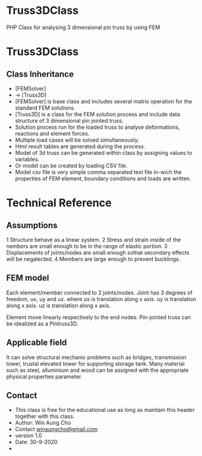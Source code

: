 # Truss3DClass
PHP Class for analysing 3 dimensional pin truss by using FEM


 # Truss3DClass
 
 ## Class Inheritance
 * [FEMSolver]
 *  -> [Truss3D]
 * [FEMSolver] is base class and includes several matrix operation for the standard FEM solutions.
 * [Truss3D] is a class for the FEM solution process and include data structure of 3 dimensional pin jointed truss.
 * Solution process run for the loaded truss to analyse deformations, reactions and element forces.
 * Multiple load cases will be solved simultaneously.
 * Html result tables are generated during the process.
 * Model of 3d truss can be generated within class by assigning values to variables.
 * Or model can be created by loading CSV file.
 * Model csv file is very simple comma separated text file in-wich the properties of FEM element, boundary conditions and loads are written.

# Technical Reference

## Assumptions

1 Structure behave as a linear system.
2 Stress and strain inside of the nembers are small enough to be in the range of elastic portion.
3 Displacements of joints/nodes are small enough sothat secondary effects will be negalected.
4 Members are large enough to prevent bucklings.

## FEM model

Each element/member connected to 2 joints/nodes.
Joint has 3 degrees of freedom, ux, uy and uz.
where
ux is translation along x axis.
uy is translation along x axis.
uz is translation along x axis.

Element move linearly respectively to the end nodes.
Pin-jointed truss can be idealized as a Pintruss3D.

## Applicable field
It can solve structural mechanic problems such as bridges, transmission tower, trustal elevated tower for supporting storage tank.
Many material such as steel, alluminium and wood can be assigned with the appropriate physical properties parameter.

## Contact
 * This class is free for the educational use as long as maintain this header together with this class.
 * Author: Win Aung Cho
 * Contact winaungcho@gmail.com
 * version 1.0
 * Date: 30-9-2020
 *
